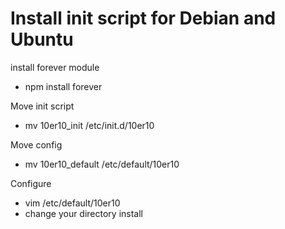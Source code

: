 Install init script for Debian and Ubuntu
===========================================

install forever module

 * npm install forever

Move init script

 * mv 10er10_init /etc/init.d/10er10

Move config

 * mv 10er10_default /etc/default/10er10

Configure 

 * vim /etc/default/10er10
 * change your directory install


